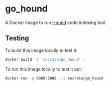 # go_hound

A Docker image to run [Hound](https://github.com/etsy/hound) code indexing tool.

## Testing

To build this image locally to test it:

```bash
docker build -t 'socrata/go_hound' .
```

To run this image locally to test it out:

```bash
docker run -p 6080:6080 -it socrata/go_hound
```

